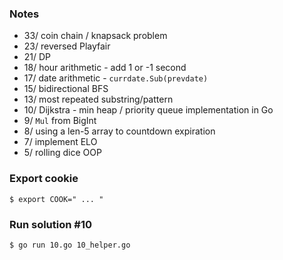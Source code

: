 ### __Notes__
- 33/ coin chain / knapsack problem
- 23/ reversed Playfair
- 21/ DP
- 18/ hour arithmetic - add 1 or -1 second
- 17/ date arithmetic - `currdate.Sub(prevdate)` 
- 15/ bidirectional BFS
- 13/ most repeated substring/pattern
- 10/ Dijkstra - min heap / priority queue implementation in Go
- 9/ `Mul` from BigInt
- 8/ using a len-5 array to countdown expiration
- 7/ implement ELO
- 5/ rolling dice OOP

### __Export cookie__

`$ export COOK=" ... "`

### __Run solution #10__

`$ go run 10.go 10_helper.go`
